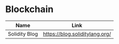 # Blockchain

| Name          | Link                           |
| ------------- | ------------------------------ |
| Solidity Blog | https://blog.soliditylang.org/ |
